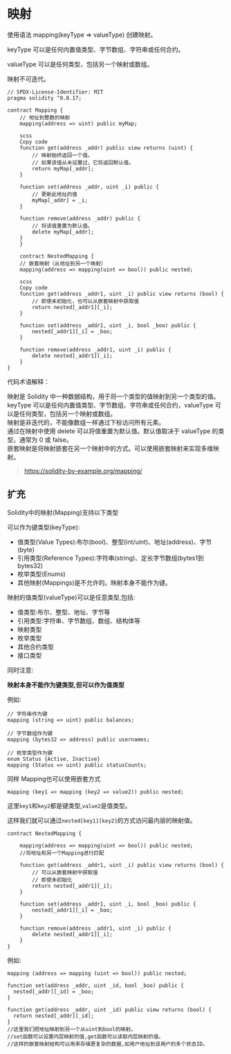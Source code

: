 # 映射

使用语法 mapping(keyType => valueType) 创建映射。

keyType 可以是任何内置值类型、字节数组、字符串或任何合约。

valueType 可以是任何类型，包括另一个映射或数组。

映射不可迭代。

```solidity
// SPDX-License-Identifier: MIT
pragma solidity ^0.8.17;

contract Mapping {
    // 地址到整数的映射
    mapping(address => uint) public myMap;

    scss
    Copy code
    function get(address _addr) public view returns (uint) {
        // 映射始终返回一个值。
        // 如果该值从未设置过，它将返回默认值。
        return myMap[_addr];
    }

    function set(address _addr, uint _i) public {
        // 更新此地址的值
        myMap[_addr] = _i;
    }

    function remove(address _addr) public {
        // 将该值重置为默认值。
        delete myMap[_addr];
    }
    }

    contract NestedMapping {
    // 嵌套映射（从地址到另一个映射）
    mapping(address => mapping(uint => bool)) public nested;

    scss
    Copy code
    function get(address _addr1, uint _i) public view returns (bool) {
        // 即使未初始化，也可以从嵌套映射中获取值
        return nested[_addr1][_i];
    }

    function set(address _addr1, uint _i, bool _boo) public {
        nested[_addr1][_i] = _boo;
    }

    function remove(address _addr1, uint _i) public {
        delete nested[_addr1][_i];
    }
}
```
代码术语解释：

映射是 Solidity 中一种数据结构，用于将一个类型的值映射到另一个类型的值。\
keyType 可以是任何内置值类型、字节数组、字符串或任何合约，valueType 可以是任何类型，包括另一个映射或数组。\
映射是非迭代的，不能像数组一样通过下标访问所有元素。\
通过在映射中使用 delete 可以将值重置为默认值。默认值取决于 valueType 的类型，通常为 0 或 false。\
嵌套映射是将映射嵌套在另一个映射中的方式。可以使用嵌套映射来实现多维映射。

>https://solidity-by-example.org/mapping/



## 扩充

Solidity中的映射(Mapping)支持以下类型

可以作为键类型(keyType):

- 值类型(Value Types):布尔(bool)、整型(int/uint)、地址(address)、字节(byte)
- 引用类型(Reference Types):字符串(string)、定长字节数组(bytes1到bytes32)
- 枚举类型(Enums)
- 其他映射(Mappings)是不允许的。映射本身不能作为键。

映射的值类型(valueType)可以是任意类型,包括:

- 值类型:布尔、整型、地址、字节等
- 引用类型:字符串、字节数组、数组、结构体等
- 映射类型
- 枚举类型
- 其他合约类型
- 接口类型

同时注意:

**映射本身不能作为键类型,但可以作为值类型**

例如:

```solidity
// 字符串作为键
mapping (string => uint) public balances; 

// 字节数组作为键 
mapping (bytes32 => address) public usernames;

// 枚举类型作为键
enum Status {Active, Inactive}
mapping (Status => uint) public statusCounts;
```

同样 Mapping也可以使用嵌套方式

```solidity
mapping (key1 => mapping (key2 => value2)) public nested;
```

这里`key1`和`key2`都是键类型,`value2`是值类型。

这样我们就可以通过`nested[key1][key2]`的方式访问最内层的映射值。

```solidity
contract NestedMapping {
    
    mapping(address => mapping(uint => bool)) public nested;
    //将地址和另一个Mapping进行匹配

    function get(address _addr1, uint _i) public view returns (bool) {
        // 可以从嵌套映射中获取值
        // 即使未初始化
        return nested[_addr1][_i];
    }

    function set(address _addr1, uint _i, bool _boo) public {
        nested[_addr1][_i] = _boo;
    }

    function remove(address _addr1, uint _i) public {
        delete nested[_addr1][_i];
    }
}
```

例如:

```solidity
mapping (address => mapping (uint => bool)) public nested;

function set(address _addr, uint _id, bool _boo) public {
  nested[_addr][_id] = _boo;
}

function get(address _addr, uint _id) public view returns (bool) {
  return nested[_addr][_id]; 
}
//这里我们把地址映射到另一个从uint到bool的映射。
//set函数可以设置内层映射的值,get函数可以读取内层映射的值。
//这样的嵌套映射结构可以用来存储更复杂的数据,如用户地址到该用户的多个状态ID。
```



